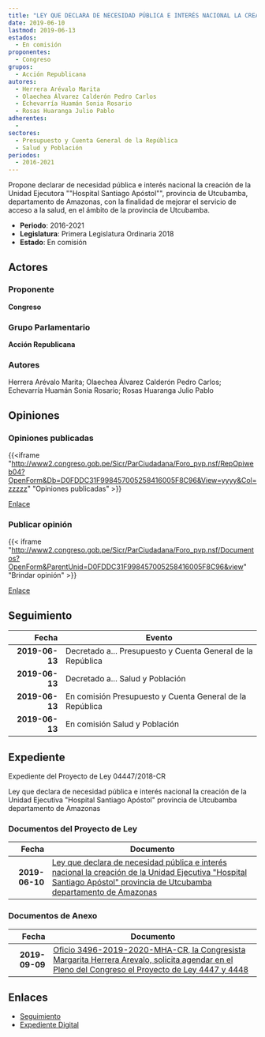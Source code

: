 ```yaml
---
title: "LEY QUE DECLARA DE NECESIDAD PÚBLICA E INTERÉS NACIONAL LA CREACIÓN DE LA UNIDAD EJECUTORA 'HOSPITAL SANTIAGO APÓSTOL', PROVINCIA DE UTCUBAMBA, DEPARTAMENTO DE AMAZONAS"
date: 2019-06-10
lastmod: 2019-06-13
estados: 
  - En comisión
proponentes: 
  - Congreso
grupos: 
  - Acción Republicana
autores: 
  - Herrera Arévalo Marita
  - Olaechea Álvarez Calderón Pedro Carlos
  - Echevarría Huamán Sonia Rosario
  - Rosas Huaranga Julio Pablo
adherentes: 
  - 
sectores: 
  - Presupuesto y Cuenta General de la República
  - Salud y Población
periodos: 
  - 2016-2021
---
```


Propone declarar de necesidad pública e interés nacional la creación de la Unidad Ejecutora ""Hospital Santiago Apóstol"", provincia de Utcubamba, departamento de Amazonas, con la finalidad de mejorar el servicio de acceso a la salud, en el ámbito de la provincia de Utcubamba.

- **Periodo**: 2016-2021
- **Legislatura**: Primera Legislatura Ordinaria 2018
- **Estado**: En comisión

## Actores

### Proponente

**Congreso**

### Grupo Parlamentario

**Acción Republicana**

### Autores

Herrera Arévalo Marita; Olaechea Álvarez Calderón Pedro Carlos; Echevarría Huamán Sonia Rosario; Rosas Huaranga Julio Pablo


## Opiniones

### Opiniones publicadas

{{<iframe "http://www2.congreso.gob.pe/Sicr/ParCiudadana/Foro_pvp.nsf/RepOpiweb04?OpenForm&Db=D0FDDC31F998457005258416005F8C96&View=yyyy&Col=zzzzz" "Opiniones publicadas" >}}

[Enlace](http://www2.congreso.gob.pe/Sicr/ParCiudadana/Foro_pvp.nsf/RepOpiweb04?OpenForm&Db=D0FDDC31F998457005258416005F8C96&View=yyyy&Col=zzzzz)
### Publicar opinión

{{< iframe "http://www2.congreso.gob.pe/Sicr/ParCiudadana/Foro_pvp.nsf/Documentos?OpenForm&ParentUnid=D0FDDC31F998457005258416005F8C96&view" "Brindar opinión" >}}

[Enlace](http://www2.congreso.gob.pe/Sicr/ParCiudadana/Foro_pvp.nsf/Documentos?OpenForm&ParentUnid=D0FDDC31F998457005258416005F8C96&view)

## Seguimiento

| Fecha | Evento |
|------:|--------|
| **2019-06-13** | Decretado a... Presupuesto y Cuenta General de la República|
| **2019-06-13** | Decretado a... Salud y Población|
| **2019-06-13** | En comisión Presupuesto y Cuenta General de la República|
| **2019-06-13** | En comisión Salud y Población|


## Expediente

Expediente del Proyecto de Ley 04447/2018-CR

Ley que declara de necesidad pública e interés nacional la creación de la Unidad Ejecutiva "Hospital Santiago Apóstol" provincia de Utcubamba departamento de Amazonas


### Documentos del Proyecto de Ley

| Fecha | Documento |
|------:|--------|
| **2019-06-10** | [Ley que declara de necesidad pública e interés nacional la creación de la Unidad Ejecutiva "Hospital Santiago Apóstol" provincia de Utcubamba departamento de Amazonas](http://www.leyes.congreso.gob.pe/Documentos/2016_2021/Proyectos_de_Ley_y_de_Resoluciones_Legislativas/PL0444720190610.pdf) |

### Documentos de Anexo

| Fecha | Documento |
|------:|--------|
| **2019-09-09** | [Oficio 3496-2019-2020-MHA-CR, la Congresista Margarita Herrera Arevalo, solicita agendar en el Pleno del Congreso el Proyecto de Ley 4447 y 4448](http://www.leyes.congreso.gob.pe/Documentos/2016_2021/Oficios/Congresistas/OFICIO-3496-2019-2020-MHA-CR.pdf) |

## Enlaces 

- [Seguimiento](http://www2.congreso.gob.pehttp://www2.congreso.gob.pe/Sicr/TraDocEstProc/CLProLey2016.nsf/f7fff46988ca05b1052578e100829cc7/ae95fcb1e594dffb05258415007e0c54?OpenDocument)
- [Expediente Digital](http://www2.congreso.gob.pehttp://www2.congreso.gob.pe/Sicr/TraDocEstProc/CLProLey2016.nsf/f7fff46988ca05b1052578e100829cc7/ae95fcb1e594dffb05258415007e0c54?OpenDocument&Click=05257FB7005EB655.eb71d0cf91d8294e05256cdf006b5706/$Body/0.1C6C)
